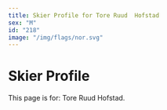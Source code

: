 ```yaml
---
title: Skier Profile for Tore Ruud  Hofstad
sex: "M"
id: "218"
image: "/img/flags/nor.svg" 
---
```


# Skier Profile

This page is for: Tore Ruud  Hofstad.
    